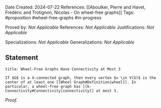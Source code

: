 Date Created: 2024-07-22
References: [[Aboulker, Pierre and Havet, Frédéric and Trotignon, Nicolas  - On wheel-free graphs]]
Tags: #proposition #wheel-free-graphs #in-progress

Proved by: <i>Not Applicable</i>
References: <i>Not Applicable</i>
Justifications: <i>Not Applicable</i>

Specializations: <i>Not Applicable</i>
Generalizations: <i>Not Applicable</i>

## Statement

```ad-proposition
title: Wheel-Free Graphs Have Connectivity at Most 3

If $G$ is a 4-connected graph, then every vertex $v \in V(G)$ is the center of at least one [[Wheel Graph#Definition|wheel]]. In particular, a wheel-free graph has [[k-Connectivity#Connectivity|connectivity]] at most 3.

```

<i>Proof.</i> 